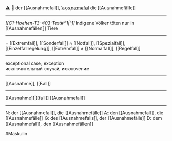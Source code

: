 ⚠️ 🔵 der [[Ausnahmefall]], [ˈaʊ̯sˌnaːməfal](https://youglish.com/pronounce/Ausnahmefall/german)
die [[Ausnahmefälle]]

---
*[[C1-Hoehen-T3-403-Text#^1|^]]* Indigene Völker töten nur in [[Ausnahmefällen]] Tiere

---
= [[Extremfall]], [[Sonderfall]]
≈ [[Notfall]], [[Spezialfall]], [[Einzelfallregelung]], [[Extremfall]]
≠ [[Normalfall]], [[Regelfall]]

---
exceptional case, exception  
исключительный случай, исключение

---
[[Ausnahme]], [[Fall]]

---
[[Ausnahme]]|[[fall]]
[[Ausnahmefall]]


---
N: der [[Ausnahmefall]], die [[Ausnahmefälle]]
A: den [[Ausnahmefall]], die [[Ausnahmefälle]]
G: des [[Ausnahmefalls]], der [[Ausnahmefälle]]
D: dem [[Ausnahmefall]], den [[Ausnahmefällen]]

#Maskulin 